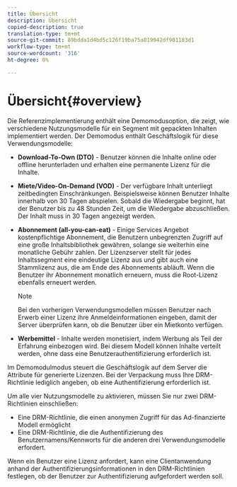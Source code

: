 ```yaml
---
title: Übersicht
description: Übersicht
copied-description: true
translation-type: tm+mt
source-git-commit: 89bdda1d4bd5c126f19ba75a819942df901183d1
workflow-type: tm+mt
source-wordcount: '316'
ht-degree: 0%

---
```



# Übersicht{#overview}

Die Referenzimplementierung enthält eine Demomodusoption, die zeigt, wie verschiedene Nutzungsmodelle für ein Segment mit gepackten Inhalten implementiert werden. Der Demomodus enthält Geschäftslogik für diese Verwendungsmodelle:

* **Download-To-Own (DTO)**  - Benutzer können die Inhalte online oder offline herunterladen und erhalten eine permanente Lizenz für die Inhalte.
* **Miete/Video-On-Demand (VOD)**  - Der verfügbare Inhalt unterliegt zeitbedingten Einschränkungen. Beispielsweise können Benutzer Inhalte innerhalb von 30 Tagen abspielen. Sobald die Wiedergabe beginnt, hat der Benutzer bis zu 48 Stunden Zeit, um die Wiedergabe abzuschließen. Der Inhalt muss in 30 Tagen angezeigt werden.
* **Abonnement (all-you-can-eat)**  - Einige Services Angebot kostenpflichtige Abonnement, die Benutzern unbegrenzten Zugriff auf eine große Inhaltsbibliothek gewähren, solange sie weiterhin eine monatliche Gebühr zahlen. Der Lizenzserver stellt für jedes Inhaltssegment eine eindeutige Lizenz aus und gibt auch eine Stammlizenz aus, die am Ende des Abonnements abläuft. Wenn die Benutzer ihr Abonnement monatlich erneuern, muss die Root-Lizenz ebenfalls erneuert werden.

   >[!NOTE]
   >
   >Bei den vorherigen Verwendungsmodellen müssen Benutzer nach Erwerb einer Lizenz ihre Anmeldeinformationen eingeben, damit der Server überprüfen kann, ob die Benutzer über ein Mietkonto verfügen.

* **Werbemittel**  - Inhalte werden monetisiert, indem Werbung als Teil der Erfahrung einbezogen wird. Bei diesem Modell können Inhalte verteilt werden, ohne dass eine Benutzerauthentifizierung erforderlich ist.

Im Demomodulmodus steuert die Geschäftslogik auf dem Server die Attribute für generierte Lizenzen. Bei der Verpackung muss Ihre DRM-Richtlinie lediglich angeben, ob eine Authentifizierung erforderlich ist.

Um alle vier Nutzungsmodelle zu aktivieren, müssen Sie nur zwei DRM-Richtlinien einschließen:

* Eine DRM-Richtlinie, die einen anonymen Zugriff für das Ad-finanzierte Modell ermöglicht
* Eine DRM-Richtlinie, die die Authentifizierung des Benutzernamens/Kennworts für die anderen drei Verwendungsmodelle erfordert.

Wenn ein Benutzer eine Lizenz anfordert, kann eine Clientanwendung anhand der Authentifizierungsinformationen in den DRM-Richtlinien festlegen, ob der Benutzer zur Authentifizierung aufgefordert werden soll.
